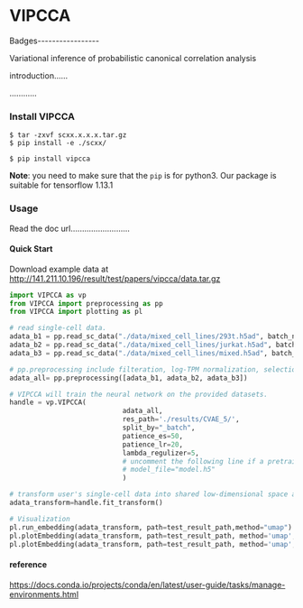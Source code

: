 # VIPCCA
Badges-----------------

Variational inference of probabilistic canonical correlation analysis

introduction......

............

### Install VIPCCA
```shell
$ tar -zxvf scxx.x.x.x.tar.gz
$ pip install -e ./scxx/
```

```shell
$ pip install vipcca
```

**Note**: you need to make sure that the `pip` is for python3. Our package is suitable for tensorflow 1.13.1



### Usage

Read the doc url..........................

#### Quick Start

Download example data at http://141.211.10.196/result/test/papers/vipcca/data.tar.gz

```python
import VIPCCA as vp
from VIPCCA import preprocessing as pp
from VIPCCA import plotting as pl

# read single-cell data.
adata_b1 = pp.read_sc_data("./data/mixed_cell_lines/293t.h5ad", batch_name="293t")
adata_b2 = pp.read_sc_data("./data/mixed_cell_lines/jurkat.h5ad", batch_name="jurkat")
adata_b3 = pp.read_sc_data("./data/mixed_cell_lines/mixed.h5ad", batch_name="mixed")

# pp.preprocessing include filteration, log-TPM normalization, selection of highly variable genes.
adata_all= pp.preprocessing([adata_b1, adata_b2, adata_b3])

# VIPCCA will train the neural network on the provided datasets.
handle = vp.VIPCCA(
							adata_all,
							res_path='./results/CVAE_5/',
							split_by="_batch",
							patience_es=50,
							patience_lr=20,
							lambda_regulizer=5,
							# uncomment the following line if a pretrained model was provided in the result folder.
							# model_file="model.h5" 
							)

# transform user's single-cell data into shared low-dimensional space and recover gene expression.
adata_transform=handle.fit_transform()

# Visualization
pl.run_embedding(adata_transform, path=test_result_path,method="umap")
pl.plotEmbedding(adata_transform, path=test_result_path, method='umap', group_by="_batch",legend_loc="right margin")
pl.plotEmbedding(adata_transform, path=test_result_path, method='umap', group_by="celltype",legend_loc="on data")
```




#### reference
https://docs.conda.io/projects/conda/en/latest/user-guide/tasks/manage-environments.html


